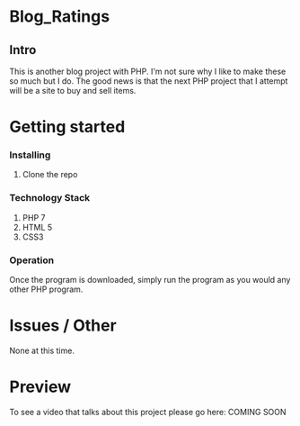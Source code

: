 # Blog_Ratings
## Intro

This is another blog project with PHP. I'm not sure why I like to make these so
much but I do. The good news is that the next PHP project that I attempt will
be a site to buy and sell items. 



# Getting started
### Installing

1. Clone the repo


### Technology Stack

1. PHP 7
2. HTML 5
3. CSS3

### Operation

Once the program is downloaded, simply run the program as you would any other PHP
program.

# Issues / Other

None at this time.

# Preview

To see a video that talks about this project please go here: COMING SOON
